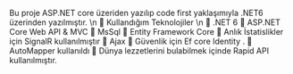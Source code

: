 Bu proje ASP.NET core üzeriden yazılıp code first yaklaşımıyla .NET6 üzerinden yazılmıştır. \n
🔹 Kullandığım Teknolojiler \n
🔹 .NET 6
🔹 ASP.NET Core Web API & MVC 
🔹 MsSql
🔹 Entity Framework Core 
🔹 Anlık İstatislikler için SignalR kullanılmıştır 
🔹 Ajax
🔹  Güvenlik için Ef core Identity .
🔹  AutoMapper kullanıldı
🔹 Dünya lezzetlerini bulabilmek içinde Rapid API kullanılmıştır.

